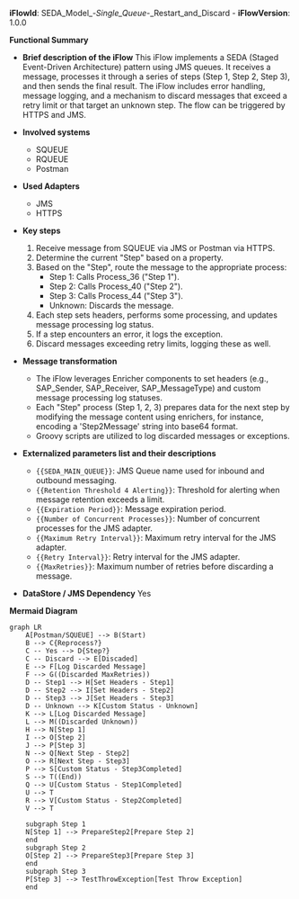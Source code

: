 **iFlowId**: SEDA_Model_-_Single_Queue_-_Restart_and_Discard - **iFlowVersion**: 1.0.0

**Functional Summary**

- **Brief description of the iFlow**
This iFlow implements a SEDA (Staged Event-Driven Architecture) pattern using JMS queues. It receives a message, processes it through a series of steps (Step 1, Step 2, Step 3), and then sends the final result. The iFlow includes error handling, message logging, and a mechanism to discard messages that exceed a retry limit or that target an unknown step. The flow can be triggered by HTTPS and JMS. 

- **Involved systems**
    - SQUEUE
    - RQUEUE
    - Postman
    
- **Used Adapters**
    - JMS
    - HTTPS

- **Key steps**
    1.  Receive message from SQUEUE via JMS or Postman via HTTPS.
    2.  Determine the current "Step" based on a property.
    3.  Based on the "Step", route the message to the appropriate process:
        -   Step 1: Calls Process_36 ("Step 1").
        -   Step 2: Calls Process_40 ("Step 2").
        -   Step 3: Calls Process_44 ("Step 3").
        -   Unknown: Discards the message.
    4.  Each step sets headers, performs some processing, and updates message processing log status.
    5.  If a step encounters an error, it logs the exception.
    6.  Discard messages exceeding retry limits, logging these as well.

- **Message transformation**
    - The iFlow leverages Enricher components to set headers (e.g., SAP_Sender, SAP_Receiver, SAP_MessageType) and custom message processing log statuses.
    - Each "Step" process (Step 1, 2, 3) prepares data for the next step by modifying the message content using enrichers, for instance, encoding a 'Step2Message' string into base64 format.
    - Groovy scripts are utilized to log discarded messages or exceptions.

- **Externalized parameters list and their descriptions**
    - `{{SEDA_MAIN_QUEUE}}`: JMS Queue name used for inbound and outbound messaging.
    - `{{Retention Threshold 4 Alerting}}`: Threshold for alerting when message retention exceeds a limit.
    - `{{Expiration Period}}`: Message expiration period.
    - `{{Number of Concurrent Processes}}`: Number of concurrent processes for the JMS adapter.
    - `{{Maximum Retry Interval}}`: Maximum retry interval for the JMS adapter.
    - `{{Retry Interval}}`: Retry interval for the JMS adapter.
    - `{{MaxRetries}}`: Maximum number of retries before discarding a message.

- **DataStore / JMS Dependency**
Yes

**Mermaid Diagram**

```mermaid
graph LR
    A[Postman/SQUEUE] --> B(Start)
    B --> C{Reprocess?}
    C -- Yes --> D{Step?}
    C -- Discard --> E[Discaded]
    E --> F[Log Discarded Message]
    F --> G((Discarded MaxRetries))
    D -- Step1 --> H[Set Headers - Step1]
    D -- Step2 --> I[Set Headers - Step2]
    D -- Step3 --> J[Set Headers - Step3]
    D -- Unknown --> K[Custom Status - Unknown]
    K --> L[Log Discarded Message]
    L --> M((Discarded Unknown))
    H --> N[Step 1]
    I --> O[Step 2]
    J --> P[Step 3]
    N --> Q[Next Step - Step2]
    O --> R[Next Step - Step3]
    P --> S[Custom Status - Step3Completed]
    S --> T((End))
    Q --> U[Custom Status - Step1Completed]
    U --> T
    R --> V[Custom Status - Step2Completed]
    V --> T
    
    subgraph Step 1
    N[Step 1] --> PrepareStep2[Prepare Step 2]
    end
    subgraph Step 2
    O[Step 2] --> PrepareStep3[Prepare Step 3]
    end
    subgraph Step 3
    P[Step 3] --> TestThrowException[Test Throw Exception]
    end
```
